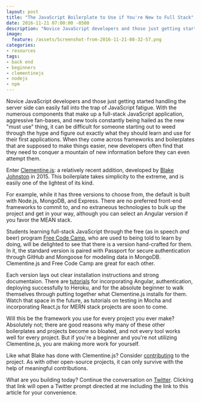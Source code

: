 ```yaml
---
layout: post
title: "The JavaScript Boilerplate to Use if You're New to Full Stack"
date: 2016-11-21 07:00:00 -0500
description: "Novice JavaScript developers and those just getting started handling the server side can easily fall into the trap of JavaScript fatigue. With the numerous components that make up a full-stack JavaScript application, aggressive fan-bases, and new tools constantly being hailed as the new "must use" thing, it can be difficult for someone starting out to weed through the hype and figure out exactly what they should learn and use for their first applications."
image:
  feature: /assets/Screenshot-from-2016-11-21-08-32-57.png
categories:
- resources
tags:
- back end
- beginners
- clementinejs
- nodejs
- npm
---
```

Novice JavaScript developers and those just getting started handling the server side can easily fall into the trap of JavaScript fatigue. With the numerous components that make up a full-stack JavaScript application, aggressive fan-bases, and new tools constantly being hailed as the new "must use" thing, it can be difficult for someone starting out to weed through the hype and figure out exactly what they should learn and use for their first applications.<!--more--> When they come across frameworks and boilerplates that are supposed to make things easier, new developers often find that they need to conquer a mountain of new information before they can even attempt them.

Enter [Clementine.js](http://www.clementinejs.com): a relatively recent addition, developed by [Blake Johnston](http://twitter.com/johnstonbl01) in 2015. This boilerplate takes simplicity to the extreme, and is easily one of the lightest of its kind.

For example, while it has three versions to choose from, the default is built with Node.js, MongoDB, and Express. There are no preferred front-end frameworks to commit to, and no extraneous technologies to bulk up the project and get in your way, although you can select an Angular version if you favor the MEAN stack.

Students learning full-stack JavaScript through the free (as in speech *and* beer) program [Free Code Camp](http://www.freecodecamp.com/), who are used to being told to learn by doing, will be delighted to see that there is a version hand-crafted for them. In it, the standard version is paired with Passport for secure authentication through GitHub and Mongoose for modeling data in MongoDB. Clementine.js and Free Code Camp are great for each other.

Each version lays out clear installation instructions and strong documentaion. There are [tutorials](http://www.clementinejs.com/tutorials/tutorials.html) for incorporating Angular, authentication, deploying successfully to Heroku, and for the absolute beginner to walk themselves through putting together what Clementine.js installs for them. Watch that space in the future, as tutorials on testing in Mocha and incorporating React.js for MERN stack projects are soon to come.

Will this be the framework you use for every project you ever make? Absolutely not; there are good reasons why many of these other boilerplates and projects become so bloated, and not every tool works well for every project. But if you're a beginner and you're not utilizing Clementine.js, you are making more work for yourself.

Like what Blake has done with Clementine.js? Consider [contributing](http://www.clementinejs.com/developers/contributing.html) to the project. As with other open-source projects, it can only survive with the help of meaningful contributions.

What are you building today? Continue the conversation on [Twitter](https://twitter.com/intent/tweet?text=%40chznbaum&url=http%3A%2F%2Fmernmom.com%2F2016%2F11%2F21%2Fthe-javascript-boilerplate-to-use-if-youre-new-to-full-stack.html). Clicking that link will open a Twitter prompt directed at me including the link to this article for your convenience.